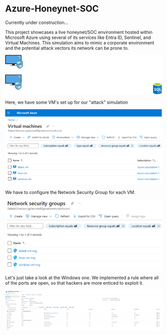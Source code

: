 # Azure-Honeynet-SOC
 
 Currently under construction...

This project showcases a live honeynet/SOC environment hosted within Microsoft Azure using several of its services like Entra ID, Sentinel, and Virtual Machines.
This simulation aims to mimic a corporate environment and the potential attack vectors its network can be prone to.

![screenshot](/Pictures/Overview.jpg)

Here, we have some VM's set up for our "attack" simulation

![screenshot](/Pictures/VM's.png)

We have to configure the Network Security Group for each VM. 

![screenshot](/Pictures/NSG's.png)

Let's just take a look at the Windows one. We implemented a rule where all of the ports are open, so that hackers are more enticed to exploit it.

![screenshot](/Pictures/NSG-win.png)